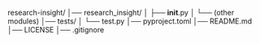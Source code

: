 research-insight/
│── research_insight/
│   ├── __init__.py
│   └── (other modules)
│── tests/
│   └── test.py
│── pyproject.toml
│── README.md
│── LICENSE
│── .gitignore  
